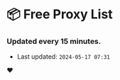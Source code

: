 # :package: Free Proxy List
### Updated every 15 minutes.

- Last updated: `2024-05-17 07:31`

:heart:
